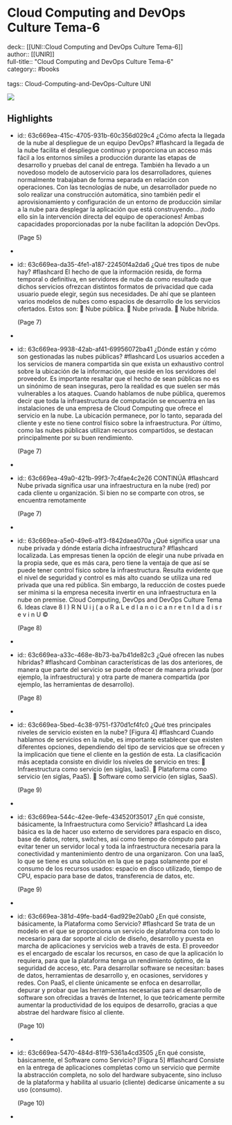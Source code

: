 # Cloud Computing and DevOps Culture Tema-6

deck:: [[UNI::Cloud Computing and DevOps Culture Tema-6]]\
author:: [[UNIR]]\
full-title:: "Cloud Computing and DevOps Culture Tema-6"\
category:: #books\
\
tags:: Cloud-Computing-and-DevOps-Culture UNI  

![](https://readwise-assets.s3.amazonaws.com/media/uploaded_book_covers/profile_22942/d30dfe36-f609-4c27-9c38-9e9ef6c93bf0.png)
## Highlights
- id:: 63c669ea-415c-4705-931b-60c356d029c4
   ¿Cómo afecta la llegada de la nube al despliegue de un equipo DevOps? #flashcard 
    la llegada de la nube facilita el despliegue continuo y proporciona un acceso más fácil a los entornos símiles a producción durante las etapas de desarrollo y pruebas del canal de entrega. También ha llevado a un novedoso modelo de autoservicio para los desarrolladores, quienes normalmente trabajaban de forma separada en relación con operaciones. Con las tecnologías de nube, un desarrollador puede no solo realizar una construcción automática, sino también pedir el aprovisionamiento y configuración de un entorno de producción similar a la nube para desplegar la aplicación que está construyendo… ¡todo ello sin la intervención directa del equipo de operaciones! Ambas capacidades proporcionadas por la nube facilitan la adopción DevOps.
  
     (Page 5)
-
- id:: 63c669ea-da35-4fe1-a187-22450f4a2da6
   ¿Qué tres tipos de nube hay? #flashcard 
    El hecho de que la información resida, de forma temporal o definitiva, en servidores de nube da como resultado que dichos servicios ofrezcan distintos formatos de privacidad que cada usuario puede elegir, según sus necesidades. De ahí que se planteen varios modelos de nubes como espacios de desarrollo de los servicios ofertados. Estos son:  Nube pública.  Nube privada.  Nube híbrida.
  
     (Page 7)
-
- id:: 63c669ea-9938-42ab-af41-69956072ba41
   ¿Dónde están y cómo son gestionadas las nubes públicas? #flashcard 
    Los usuarios acceden a los servicios de manera compartida sin que exista un exhaustivo control sobre la ubicación de la información, que reside en los servidores del proveedor. Es importante resaltar que el hecho de sean públicas no es un sinónimo de sean inseguras, pero la realidad es que suelen ser más vulnerables a los ataques. Cuando hablamos de nube pública, queremos decir que toda la infraestructura de computación se encuentra en las instalaciones de una empresa de Cloud Computing que ofrece el servicio en la nube. La ubicación permanece, por lo tanto, separada del cliente y este no tiene control físico sobre la infraestructura. Por último, como las nubes públicas utilizan recursos compartidos, se destacan principalmente por su buen rendimiento.
  
     (Page 7)
-
- id:: 63c669ea-49a0-421b-99f3-7c4fae4c2e26
   CONTINÚA #flashcard 
    Nube privada significa usar una infraestructura en la nube (red) por cada cliente u organización. Si bien no se comparte con otros, se encuentra remotamente
  
     (Page 7)
-
- id:: 63c669ea-a5e0-49e6-a1f3-f842daea070a
   ¿Qué significa usar una nube privada y dónde estaría dicha infraestructura? #flashcard 
    localizada. Las empresas tienen la opción de elegir una nube privada en la propia sede, que es más cara, pero tiene la ventaja de que así se puede tener control físico sobre la infraestructura. Resulta evidente que el nivel de seguridad y control es más alto cuando se utiliza una red privada que una red pública. Sin embargo, la reducción de costes puede ser mínima si la empresa necesita invertir en una infraestructura en la nube on premise. Cloud Computing, DevOps and DevOps Culture Tema 6. Ideas clave 8 I ) R N U i j ( a o R a L e d l a n o i c a n r e t n I d a d i s r e v i n U ©
  
     (Page 8)
-
- id:: 63c669ea-a33c-468e-8b73-ba7b41de82c3
   ¿Qué ofrecen las nubes híbridas? #flashcard 
    Combinan características de las dos anteriores, de manera que parte del servicio se puede ofrecer de manera privada (por ejemplo, la infraestructura) y otra parte de manera compartida (por ejemplo, las herramientas de desarrollo).
  
     (Page 8)
-
- id:: 63c669ea-5bed-4c38-9751-f370d1cf4fc0
   ¿Qué tres principales niveles de servicio existen en la nube? [Figura 4] #flashcard 
    Cuando hablamos de servicios en la nube, es importante establecer que existen diferentes opciones, dependiendo del tipo de servicios que se ofrecen y la implicación que tiene el cliente en la gestión de esta. La clasificación más aceptada consiste en dividir los niveles de servicio en tres:  Infraestructura como servicio (en siglas, IaaS).  Plataforma como servicio (en siglas, PaaS).  Software como servicio (en siglas, SaaS).
  
     (Page 9)
-
- id:: 63c669ea-544c-42ee-9efe-434520f35017
   ¿En qué consiste, básicamente, la Infraestructura como Servicio? #flashcard 
    La idea básica es la de hacer uso externo de servidores para espacio en disco, base de datos, roters, switches, así como tiempo de cómputo para evitar tener un servidor local y toda la infraestructura necesaria para la conectividad y mantenimiento dentro de una organizaron. Con una IaaS, lo que se tiene es una solución en la que se paga solamente por el consumo de los recursos usados: espacio en disco utilizado, tiempo de CPU, espacio para base de datos, transferencia de datos, etc.
  
     (Page 9)
-
- id:: 63c669ea-381d-49fe-bad4-6ad929e20ab0
   ¿En qué consiste, básicamente, la Plataforma como Servicio? #flashcard 
    Se trata de un modelo en el que se proporciona un servicio de plataforma con todo lo necesario para dar soporte al ciclo de diseño, desarrollo y puesta en marcha de aplicaciones y servicios web a través de esta. El proveedor es el encargado de escalar los recursos, en caso de que la aplicación lo requiera, para que la plataforma tenga un rendimiento óptimo, de la seguridad de acceso, etc. Para desarrollar software se necesitan: bases de datos, herramientas de desarrollo y, en ocasiones, servidores y redes. Con PaaS, el cliente únicamente se enfoca en desarrollar, depurar y probar que las herramientas necesarias para el desarrollo de software son ofrecidas a través de Internet, lo que teóricamente permite aumentar la productividad de los equipos de desarrollo, gracias a que abstrae del hardware físico al cliente.
  
     (Page 10)
-
- id:: 63c669ea-5470-484d-81f9-5361a4cd3505
   ¿En qué consiste, básicamente, el Software como Servicio? [Figura 5] #flashcard 
    Consiste en la entrega de aplicaciones completas como un servicio que permite la abstracción completa, no solo del hardware subyacente, sino incluso de la plataforma y habilita al usuario (cliente) dedicarse únicamente a su uso (consumo).
  
     (Page 10)
-